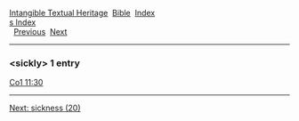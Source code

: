 [Intangible Textual Heritage](../../index)  [Bible](../index) 
[Index](index)   
[s Index](_s_)  
  [Previous](c10407)  [Next](c10409) 

------------------------------------------------------------------------

### &lt;sickly&gt; 1 entry

[Co1 11:30](../kjv/co1011.htm#030)  

------------------------------------------------------------------------

[Next: sickness (20)](c10409)
